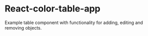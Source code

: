 # React-color-table-app
Example table component with functionality for adding, editing and removing objects.
